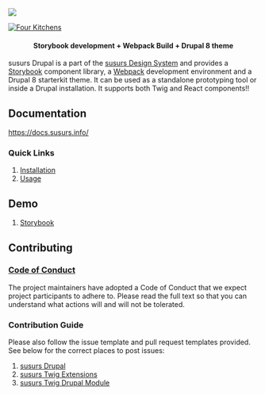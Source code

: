 <img src="./hero.png" />

[![Four Kitchens](https://img.shields.io/badge/4K-Four%20Kitchens-35AA4E.svg)](https://fourkitchens.com/)

<h4 align="center">Storybook development + Webpack Build + Drupal 8 theme</h4>

susurs Drupal is a part of the [susurs Design System](https://github.com/susurs-ds) and provides a [Storybook](https://storybook.js.org/) component library, a [Webpack](https://webpack.js.org/) development environment and a Drupal 8 starterkit theme. It can be used as a standalone prototyping tool or inside a Drupal installation. It supports both Twig and React components!!

## Documentation

https://docs.susurs.info/

### Quick Links

1. [Installation](https://docs.susurs.info/installation/design-system)
2. [Usage](https://docs.susurs.info/usage/commands)

## Demo

1. [Storybook](http://storybook.susurs.info/)

## Contributing

### [Code of Conduct](https://github.com/susurs-ds/susurs-drupal/blob/master/CODE_OF_CONDUCT.md)

The project maintainers have adopted a Code of Conduct that we expect project participants to adhere to. Please read the full text so that you can understand what actions will and will not be tolerated.

### Contribution Guide

Please also follow the issue template and pull request templates provided. See below for the correct places to post issues:

1. [susurs Drupal](https://github.com/susurs-ds/susurs-drupal/issues)
3. [susurs Twig Extensions](https://github.com/susurs-ds/susurs-twig-extensions/issues)
4. [susurs Twig Drupal Module](https://www.drupal.org/project/issues/susurs_twig)

